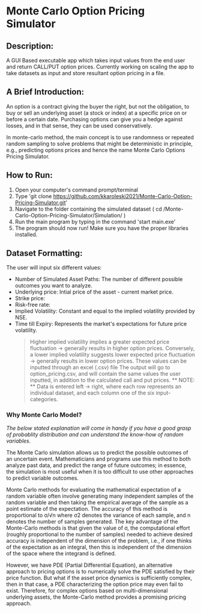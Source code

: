 # Monte Carlo Option Pricing Simulator
## Description:
A GUI Based executable app which takes input values from the end user and return CALL/PUT option prices. Currently working on scaling the app to take datasets as input and store resultant option pricing in a file.

## A Brief Introduction:
An option is a contract giving the buyer the right, but not the obligation, to buy or sell an underlying asset (a stock or index) at a specific price on or before a certain date.
Purchasing options can give you a hedge against losses, and in that sense, they can be used conservatively. 

In monte-carlo method, the main concept is to use randomness or repeated random sampling to solve problems that might be deterministic in principle, e.g., predicting options prices and hence the name Monte Carlo Options Pricing Simulator.


## How to Run: 
1. Open your computer's command prompt/terminal
2. Type 'git clone https://github.com/kkaroleski2021/Monte-Carlo-Option-Pricing-Simulator.git'
3. Navigate to the folder containing the simulated dataset ( cd /Monte-Carlo-Option-Pricing-Simulator/Simulation/ )
4. Run the main program by typing in the command 'start main.exe'
5. The program should now run! Make sure you have the proper libraries installed.

## Dataset Formatting:
The user will input six different values:
- Number of Simulated Asset Paths: The number of different possible outcomes you want to analyze.
- Underlying price: Intial price of the asset - current market price.
- Strike price: 
- Risk-free rate: 
- Implied Volatility: Constant and equal to the implied volatility provided by NSE.
- Time till Expiry: Represents the market's expectations for future price volatility.
  > Higher implied volatility implies a greater expected price fluctuation -> generally results in higher option prices.
  > Conversely, a lower implied volatility suggests lower expected price fluctuation -> generally results in lower option prices.
These values can be inputted through an excel (.csv) file
The output will go to option_pricing.csv, and will contain the same values the user inputted, in addition to the calculated call and put prices.
** NOTE: ** Data is entered left -> right, where each row represents an individual dataset, and each column one of the six input-categories.


### Why Monte Carlo Model?
_The below stated explanation will come in handy if you have a good grasp of probablity distribution and can understand the know-how of random variables._ 

The Monte Carlo simulation allows us to predict the possible outcomes of an uncertain event. Mathematicians and programs use this method to both analyze past data, and predict the range of future outcomes; in essence, the simulation is most useful when it is too difficult to use other approaches to predict variable outcomes.

Monte Carlo methods for evaluating the mathematical expectation of a random variable often involve generating many independent samples of the random variable and then taking the empirical average of the sample as a point estimate of the expectation. The accuracy of this method is proportional to σ/√n where σ2 denotes the variance of each sample, and n denotes the number of samples generated. 
The key advantage of the Monte-Carlo methods is that given the value of σ, the computational effort (roughly proportional to the number of samples) needed to achieve desired accuracy is independent of the dimension of the problem, i.e., if one thinks of the expectation as an integral, then this is independent of the dimension of the space where the integrand is defined.

However, we have PDE (Partial Differential Equation), an alternative approach to pricing options is to numerically solve the PDE satisfied by their price function. But what if the asset price dynamics is sufficiently complex, then in that case, a PDE characterizing the option price may even fail to exist.  Therefore, for complex options based on multi-dimensional underlying assets, the Monte-Carlo method provides a promising pricing approach.


